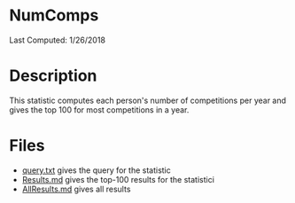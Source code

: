 # **NumComps**
Last Computed: 1/26/2018

# Description
This statistic computes each person's number of competitions per year and 
gives the top 100 for most competitions in a year.

# Files
 - [query.txt](https://github.com/Jambrose777/JacobAmbroseWCAStatistics/blob/master/NumComps/query.txt) gives the query for the statistic
 - [Results.md](https://github.com/Jambrose777/JacobAmbroseWCAStatistics/blob/master/NumComps/Results.md) gives the top-100 results for the statistici
 - [AllResults.md](https://github.com/Jambrose777/JacobAmbroseWCAStatistics/blob/master/NumComps/AllResults.md) gives all results
